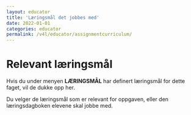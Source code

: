 ```yaml
---
layout: educator
title: 'Læringsmål det jobbes med'
date: 2022-01-01
categories: educator
permalink: /v4l/educator/assignmentcurriculum/
---
```


# Relevant læringsmål

Hvis du under menyen **LÆRINGSMÅL** har definert læringsmål for dette faget, vil de dukke opp her.

Du velger de læringsmål som er relevant for oppgaven, eller den læringsdagboken elevene skal jobbe med.